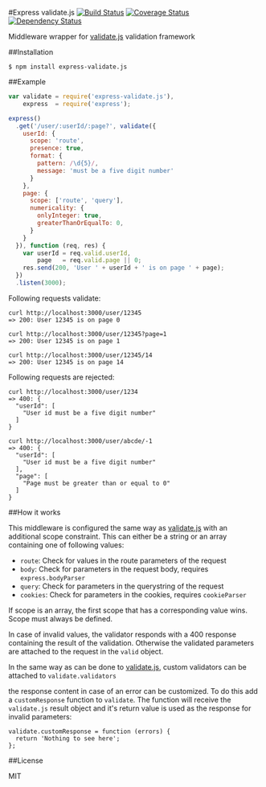 #Express validate.js [![Build Status](https://travis-ci.org/Janpot/express-validate.js.png?branch=master)](https://travis-ci.org/Janpot/express-validate.js) [![Coverage Status](https://coveralls.io/repos/Janpot/express-validate.js/badge.png?branch=master)](https://coveralls.io/r/Janpot/express-validate.js?branch=master) [![Dependency Status](https://david-dm.org/Janpot/express-validate.js.png?theme=shields.io)](https://david-dm.org/Janpot/express-validate.js)

Middleware wrapper for [validate.js](http://validatejs.org) validation framework

##Installation

`$ npm install express-validate.js`

##Example

```js
var validate = require('express-validate.js'),
    express  = require('express');

express()
  .get('/user/:userId/:page?', validate({
    userId: {
      scope: 'route',
      presence: true,
      format: {
        pattern: /\d{5}/,
        message: 'must be a five digit number'
      }
    },
    page: {
      scope: ['route', 'query'],
      numericality: {
        onlyInteger: true,
        greaterThanOrEqualTo: 0,
      }
    }
  }), function (req, res) {
    var userId = req.valid.userId,
        page   = req.valid.page || 0;
    res.send(200, 'User ' + userId + ' is on page ' + page);
  })
  .listen(3000);
```

Following requests validate:

    curl http://localhost:3000/user/12345
    => 200: User 12345 is on page 0

    curl http://localhost:3000/user/12345?page=1
    => 200: User 12345 is on page 1

    curl http://localhost:3000/user/12345/14
    => 200: User 12345 is on page 14

Following requests are rejected:

    curl http://localhost:3000/user/1234
    => 400: {
      "userId": [
        "User id must be a five digit number"
      ]
    }

    curl http://localhost:3000/user/abcde/-1
    => 400: {
      "userId": [
        "User id must be a five digit number"
      ],
      "page": [
        "Page must be greater than or equal to 0"
      ]
    }

##How it works

This middleware is configured the same way as [validate.js](http://validatejs.org/#constraints) with an additional scope constraint. This can either be a string or an array containing one of following values:

- `route`: Check for values in the route parameters of the request
- `body`: Check for parameters in the request body, requires `express.bodyParser`
- `query`: Check for parameters in the querystring of the request
- `cookies`: Check for parameters in the cookies, requires `cookieParser`

If scope is an array, the first scope that has a corresponding value wins. Scope must always be defined.

In case of invalid values, the validator responds with a 400 response containing the result of the validation. Otherwise the validated parameters are attached to the request in the `valid` object.

In the same way as can be done to [validate.js](http://validatejs.org/#custom-validator), custom validators can be attached to `validate.validators`

the response content in case of an error can be customized. To do this add a `customResponse` function to `validate`. The function will receive the `validate.js` result object and it's return value is used as the response for invalid parameters:

    validate.customResponse = function (errors) {
      return 'Nothing to see here';
    };

##License

MIT
